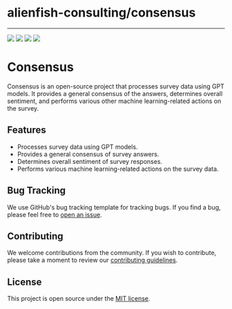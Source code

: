 # alienfish-consulting/consensus
___

<img src="https://img.shields.io/github/actions/workflow/status/TerryLeeAllenJr/ts-boilerplate/tests.yml"/>
<img src="https://img.shields.io/nycrc/TerryLeeAllenJr/ts-boilerplate?config=.nycrc&preferredThreshold=lines"/>
<img src="https://img.shields.io/snyk/vulnerabilities/github/TerryLeeAllenJr/ts-boilerplate"/>
<img src="https://img.shields.io/github/license/TerryLeeAllenJr/ts-boilerplate"/>


# Consensus

Consensus is an open-source project that processes survey data using GPT models. It provides a general consensus of the answers, determines overall sentiment, and performs various other machine learning-related actions on the survey.

## Features

- Processes survey data using GPT models.
- Provides a general consensus of survey answers.
- Determines overall sentiment of survey responses.
- Performs various machine learning-related actions on the survey data.

## Bug Tracking

We use GitHub's bug tracking template for tracking bugs. If you find a bug, please feel free to [open an issue](https://github.com/USERNAME/consensus/issues/new?assignees=&labels=bug&template=bug_report.md&title=).

## Contributing

We welcome contributions from the community. If you wish to contribute, please take a moment to review our [contributing guidelines](CONTRIBUTING.md).

## License

This project is open source under the [MIT license](LICENSE).





